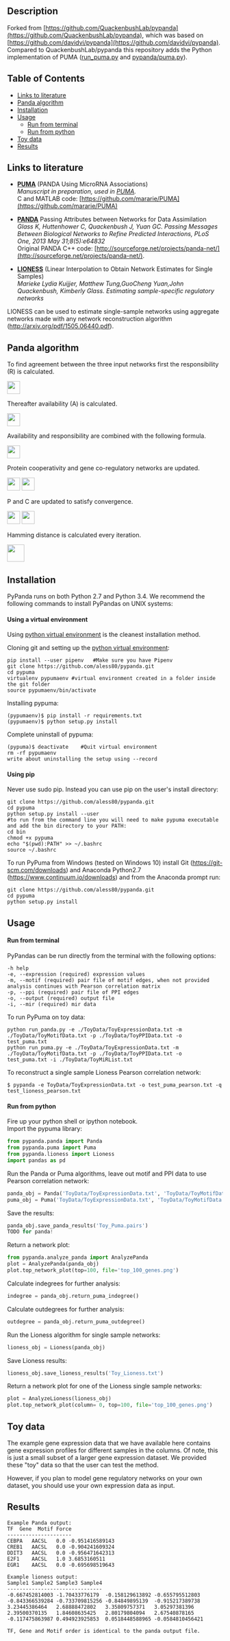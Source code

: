 ## Description
Forked from [https://github.com/QuackenbushLab/pypanda](https://github.com/QuackenbushLab/pypanda), 
which was based on [https://github.com/davidvi/pypanda](https://github.com/davidvi/pypanda).  
Compared to QuackenbushLab/pypanda this repository adds the Python implementation of PUMA ([run_puma.py](run_puma.py) and [pypanda/puma.py](pypanda/puma.py)).  
  
## Table of Contents
* [Links to literature](#links-to-literature)
* [Panda algorithm](#panda-algorithm)  
* [Installation](#installation)  
* [Usage](#usage)  
  * [Run from terminal](#run-from-terminal)
  * [Run from python](#run-from-python)
* [Toy data](#toy-data)
* [Results](#results)


## Links to literature 

* **[PUMA](https://static-content.springer.com/esm/art%3A10.1186%2Fs13045-017-0465-4/MediaObjects/13045_2017_465_MOESM3_ESM.pdf)** (PANDA Using MicroRNA Associations)  
_Manuscript in preparation, used in [PUMA](https://static-content.springer.com/esm/art%3A10.1186%2Fs13045-017-0465-4/MediaObjects/13045_2017_465_MOESM3_ESM.pdf)._  
C and MATLAB code: [https://github.com/mararie/PUMA](https://github.com/mararie/PUMA)

* **[PANDA](http://journals.plos.org/plosone/article?id=10.1371/journal.pone.0064832)** Passing Attributes between Networks for Data Assimilation  
_Glass K, Huttenhower C, Quackenbush J, Yuan GC. Passing Messages Between Biological Networks to Refine Predicted Interactions, PLoS One, 2013 May 31;8(5):e64832_  
Original PANDA C++ code: [http://sourceforge.net/projects/panda-net/](http://sourceforge.net/projects/panda-net/).  

* **[LIONESS](https://arxiv.org/abs/1505.06440)** (Linear Interpolation to Obtain Network Estimates for Single Samples)   
_Marieke Lydia Kuijjer, Matthew Tung,GuoCheng Yuan,John Quackenbush, Kimberly Glass. Estimating sample-specific regulatory networks_  

LIONESS can be used to estimate single-sample networks using aggregate networks made with any network reconstruction algorithm (http://arxiv.org/pdf/1505.06440.pdf).

## Panda algorithm
To find agreement between the three input networks first the responsibility (R) is calculated.  

<img src="img/responsibility.png" height="30">  

Thereafter availability (A) is calculated.  

<img src="img/availability.png" height="30">  

Availability and responsibility are combined with the following formula.  

<img src="img/combine.png" height="30">  

Protein cooperativity and gene co-regulatory networks are updated.  

<img src="img/cooperativity.png" height="30">  
<img src="/img/co-regulatory.png" height="30">  

P and C are updated to satisfy convergence.  

<img src="img/p.png" height="30">  
<img src="/img/c.png" height="30">  

Hamming distance is calculated every iteration.  

<img src="img/hamming.png" height="40">  


## Installation
PyPanda runs on both Python 2.7 and Python 3.4. We recommend the following commands to install PyPandas on UNIX systems:
#### Using  a virtual environment
Using [python virtual environment](http://docs.python-guide.org/en/latest/dev/virtualenvs/) is the cleanest installation method. 

Cloning git and setting up the [python virtual environment](http://docs.python-guide.org/en/latest/dev/virtualenvs/):
```no-highlight
pip install --user pipenv   #Make sure you have Pipenv
git clone https://github.com/aless80/pypanda.git
cd pypuma
virtualenv pypumaenv #virtual environment created in a folder inside the git folder 
source pypumaenv/bin/activate
```
Installing pypuma:
```no-highlight
(pypumaenv)$ pip install -r requirements.txt
(pypumaenv)$ python setup.py install
```

Complete uninstall of pypuma:
```no-highlight
(pypuma)$ deactivate	#Quit virtual environment
rm -rf pypumaenv
write about uninstalling the setup using --record
```

#### Using pip 
Never use sudo pip. Instead you can use pip on the user's install directory:
```no-highlight
git clone https://github.com/aless80/pypanda.git
cd pypuma
python setup.py install --user
#to run from the command line you will need to make pypuma executable and add the bin directory to your PATH:
cd bin
chmod +x pypuma
echo "$(pwd):PATH" >> ~/.bashrc
source ~/.bashrc
```
To run PyPuma from Windows (tested on Windows 10) install Git (https://git-scm.com/downloads) and Anaconda Python2.7 (https://www.continuum.io/downloads) and from the Anaconda prompt run:
```no-highlight
git clone https://github.com/aless80/pypanda.git
cd pypuma
python setup.py install
```

## Usage
#### Run from terminal
PyPandas can be run directly from the terminal with the following options:
```
-h help
-e, --expression (required) expression values
-m, --motif (required) pair file of motif edges, when not provided analysis continues with Pearson correlation matrix
-p, --ppi (required) pair file of PPI edges
-o, --output (required) output file
-i, --mir (required) mir data
```
To run PyPuma on toy data:
```
python run_panda.py -e ./ToyData/ToyExpressionData.txt -m ./ToyData/ToyMotifData.txt -p ./ToyData/ToyPPIData.txt -o test_puma.txt
python run_puma.py -e ./ToyData/ToyExpressionData.txt -m ./ToyData/ToyMotifData.txt -p ./ToyData/ToyPPIData.txt -o test_puma.txt -i ./ToyData/ToyMiRList.txt
```
To reconstruct a single sample Lioness Pearson correlation network:
```
$ pypanda -e ToyData/ToyExpressionData.txt -o test_puma_pearson.txt -q test_lioness_pearson.txt
```
#### Run from python
Fire up your python shell or ipython notebook.  
Import the pypuma library:
```python
from pypanda.panda import Panda
from pypanda.puma import Puma
from pypanda.lioness import Lioness
import pandas as pd
```
Run the Panda or Puma algorithms, leave out motif and PPI data to use Pearson correlation network:
```python
panda_obj = Panda('ToyData/ToyExpressionData.txt', 'ToyData/ToyMotifData.txt', 'ToyData/ToyPPIData.txt')
puma_obj = Puma('ToyData/ToyExpressionData.txt', 'ToyData/ToyMotifData.txt', 'ToyData/ToyPPIData.txt','ToyData/ToyMiRList.txt')
```
Save the results:
```python
panda_obj.save_panda_results('Toy_Puma.pairs')
TODO for panda!
```
Return a network plot:
```python
from pypanda.analyze_panda import AnalyzePanda
plot = AnalyzePanda(panda_obj)
plot.top_network_plot(top=100, file='top_100_genes.png')
```
Calculate indegrees for further analysis:
```python
indegree = panda_obj.return_puma_indegree()
```
Calculate outdegrees for further analysis:
```python
outdegree = panda_obj.return_puma_outdegree()
```
Run the Lioness algorithm for single sample networks:
```python
lioness_obj = Lioness(panda_obj)
```
Save Lioness results:
```python
lioness_obj.save_lioness_results('Toy_Lioness.txt')
```
Return a network plot for one of the Lioness single sample networks:
```python
plot = AnalyzeLioness(lioness_obj)
plot.top_network_plot(column= 0, top=100, file='top_100_genes.png')
```

## Toy data
The example gene expression data that we have available here contains gene expression profiles for different samples in the columns. Of note, this is just a small subset of a larger gene expression dataset. We provided these "toy" data so that the user can test the method. 

However, if you plan to model gene regulatory networks on your own dataset, you should use your own expression data as input.

## Results
```
Example Panda output:
TF  Gene  Motif Force
---------------------
CEBPA	AACSL	0.0	-0.951416589143
CREB1	AACSL	0.0	-0.904241609324
DDIT3	AACSL	0.0	-0.956471642313
E2F1	AACSL	1.0	3.6853160511
EGR1	AACSL	0.0	-0.695698519643

Example lioness output:
Sample1 Sample2 Sample3 Sample4
-------------------------------
-0.667452814003	-1.70433776179	-0.158129613892	-0.655795512803
-0.843366539284	-0.733709815256	-0.84849895139	-0.915217389738
3.23445386464	2.68888472802	3.35809757371	3.05297381396
2.39500370135	1.84608635425	2.80179804094	2.67540878165
-0.117475863987	0.494923925853	0.0518448588965	-0.0584810456421

TF, Gene and Motif order is identical to the panda output file.
```
